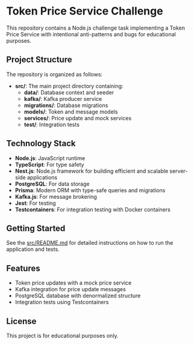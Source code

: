 # Token Price Service Challenge

This repository contains a Node.js challenge task implementing a Token Price Service with intentional anti-patterns and
bugs for educational purposes.

## Project Structure

The repository is organized as follows:

- **src/**: The main project directory containing:
    - **data/**: Database context and seeder
    - **kafka/**: Kafka producer service
    - **migrations/**: Database migrations
    - **models/**: Token and message models
    - **services/**: Price update and mock services
    - **test/**: Integration tests

## Technology Stack

- **Node.js**: JavaScript runtime
- **TypeScript**: For type safety
- **Nest.js**: Node.js framework for building efficient and scalable server-side applications
- **PostgreSQL**: For data storage
- **Prisma**: Modern ORM with type-safe queries and migrations
- **Kafka.js**: For message brokering
- **Jest**: For testing
- **Testcontainers**: For integration testing with Docker containers

## Getting Started

See the [src/README.md](./src/README.md) for detailed instructions on how to run the application and tests.

## Features

- Token price updates with a mock price service
- Kafka integration for price update messages
- PostgreSQL database with denormalized structure
- Integration tests using Testcontainers

## License

This project is for educational purposes only.
